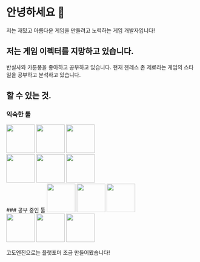 # 안녕하세요 👋
저는 재밌고 아름다운 게임을 만들려고 노력하는 게임 개발자입니다!

## 저는 게임 이펙터를 지망하고 있습니다.
반실사와 카툰풍을 좋아하고 공부하고 있습니다.
현재 젠레스 존 제로라는 게임의 스타일을 공부하고 분석하고 있습니다.

## 할 수 있는 것.

### 익숙한 툴
<div>
<img height="75" width="75" src="https://i.imgur.com/echRLji.png"> <img height="75" width="75" src="https://pbs.twimg.com/media/ELnOI_EWoAIIgHH.jpg:large"> <img height="75" width="75" src="https://upload.wikimedia.org/wikipedia/commons/thumb/0/0c/Blender_logo_no_text.svg/2503px-Blender_logo_no_text.svg.png">
<br>
<img height="75" width="75" src="https://cdn4.iconfinder.com/data/icons/logos-brands-5/24/unity-512.png">
<img height="75" width="75" src="https://static-00.iconduck.com/assets.00/c-sharp-c-icon-1822x2048-wuf3ijab.png">
<img height="75" width="75" src="https://w7.pngwing.com/pngs/46/626/png-transparent-c-logo-the-c-programming-language-computer-icons-computer-programming-source-code-programming-miscellaneous-template-blue.png">
</div>
### 공부 중인 툴
<img height="75" width="75" src="https://static-00.iconduck.com/assets.00/unreal-engine-icon-512x512-0mwtjk1x.png"> <img height="75" width="75" src="https://upload.wikimedia.org/wikipedia/commons/thumb/6/6a/Godot_icon.svg/1200px-Godot_icon.svg.png"> <img height="75" width="75" src="https://cdn.iconscout.com/icon/free/png-256/free-javascript-2038874-1720087.png">
<br>
<img height="75" width="75" src="https://cdn-icons-png.flaticon.com/512/919/919827.png"> <img height="75" width="75" src="https://upload.wikimedia.org/wikipedia/commons/thumb/d/d5/CSS3_logo_and_wordmark.svg/1200px-CSS3_logo_and_wordmark.svg.png"> <img height="75" width="75" src="https://upload.wikimedia.org/wikipedia/commons/thumb/2/29/Adobe_After_Effects_CC_icon.png/492px-Adobe_After_Effects_CC_icon.png">
<br>

고도엔진으로는 플랫포머 조금 만들어봤습니다!

